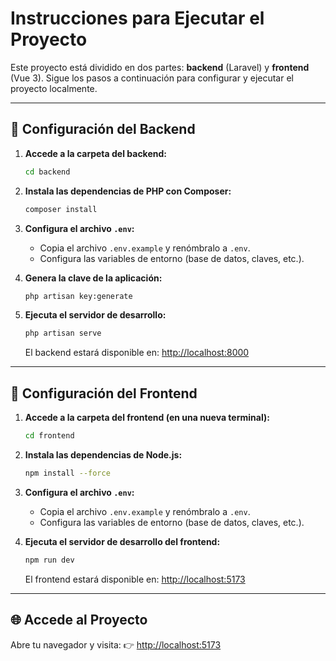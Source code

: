 # Instrucciones para Ejecutar el Proyecto

Este proyecto está dividido en dos partes: **backend** (Laravel) y **frontend** (Vue 3). Sigue los pasos a continuación para configurar y ejecutar el proyecto localmente.

---

## 🚀 Configuración del Backend

1. **Accede a la carpeta del backend:**
   ```bash
   cd backend
   ```

2. **Instala las dependencias de PHP con Composer:**
   ```bash
   composer install
   ```

3. **Configura el archivo `.env`:**
   - Copia el archivo `.env.example` y renómbralo a `.env`.
   - Configura las variables de entorno (base de datos, claves, etc.).

4. **Genera la clave de la aplicación:**
   ```bash
   php artisan key:generate
   ```

5. **Ejecuta el servidor de desarrollo:**
   ```bash
   php artisan serve
   ```
   El backend estará disponible en: [http://localhost:8000](http://localhost:8000)

---

## 🎨 Configuración del Frontend

1. **Accede a la carpeta del frontend (en una nueva terminal):**
   ```bash
   cd frontend
   ```

2. **Instala las dependencias de Node.js:**
   ```bash
   npm install --force
   ```

3. **Configura el archivo `.env`:**
   - Copia el archivo `.env.example` y renómbralo a `.env`.
   - Configura las variables de entorno (base de datos, claves, etc.).

4. **Ejecuta el servidor de desarrollo del frontend:**
   ```bash
   npm run dev
   ```
   El frontend estará disponible en: [http://localhost:5173](http://localhost:5173)

---

## 🌐 Accede al Proyecto
Abre tu navegador y visita:
👉 [http://localhost:5173](http://localhost:5173)